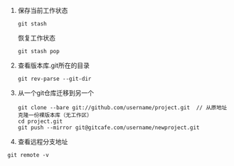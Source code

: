 1. 保存当前工作状态
   ```
   git stash 
   ```
   恢复工作状态
   ```
   git stash pop
   ```
2. 查看版本库.git所在的目录
   ```
   git rev-parse --git-dir
   ```
3. 从一个git仓库迁移到另一个

   ```
   git clone --bare git://github.com/username/project.git  // 从原地址克隆一份裸版本库（无工作区）
   cd project.git
   git push --mirror git@gitcafe.com/username/newproject.git
   ```
4. 查看远程分支地址

```
git remote -v

```
